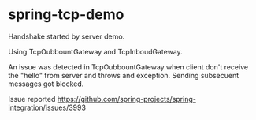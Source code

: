 # spring-tcp-demo
Handshake started by server demo.
 
Using TcpOubbountGateway and TcpInboudGateway.

An issue was detected in TcpOubbountGateway when client don't receive the "hello" from server and throws and exception. Sending subsecuent messages got blocked.

Issue reported https://github.com/spring-projects/spring-integration/issues/3993
